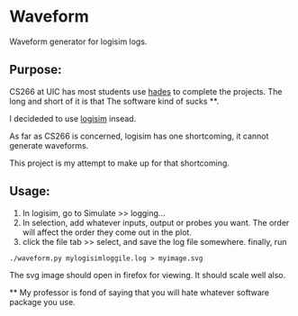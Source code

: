 Waveform
========

Waveform generator for logisim logs.

Purpose:
--------
CS266 at UIC has most students use [hades](http://tams-www.informatik.uni-hamburg.de/applets/hades/html/) to complete the projects.  The long and short of it is that The software kind of sucks **.

I decideded to use [logisim](http://ozark.hendrix.edu/~burch/logisim/) insead.

As far as CS266 is concerned, logisim has one shortcoming, it cannot generate waveforms.

This project is my attempt to make up for that shortcoming.

Usage:
------
1.  In logisim, go to Simulate >> logging...
2.  In selection, add whatever inputs, output or probes you want.  The order will affect the order they come out in the plot.
3.  click the file tab >> select, and save the log file somewhere.
finally, run

`./waveform.py mylogisimloggile.log > myimage.svg`

The svg image should open in firefox for viewing.  It should scale well also.

** My professor is fond of saying that you will hate whatever software package you use.
